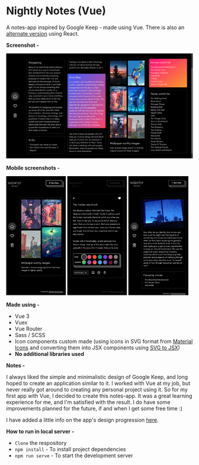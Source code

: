 # **Nightly Notes (Vue)**

A notes-app inspired by Google Keep - made using Vue. There is also an [alternate version](https://github.com/zakariyaq313/nightly-notes-react) using React.

**Screenshot -**

![PC Screenshot](./src/assets/images/screen.png)

**Mobile screenshots -**

<p float="left">
	<img src="./src/assets/images/mobile-1.jpg" width="32%" />
	<img src="./src/assets/images/mobile-2.jpg" width="32%" /> 
	<img src="./src/assets/images/mobile-3.jpg" width="32%" />
</p>

**Made using -**

- Vue 3
- Vuex
- Vue Router 
- Sass / SCSS
- Icon components custom made (using icons in SVG format from [Material Icons](https://fonts.google.com/icons?selected=Material+Icons) and converting them into JSX components using [SVG to JSX](https://svg2jsx.com/))
- **No additional libraries used**

**Notes -**

I always liked the simple and minimalistic design of Google Keep, and long hoped to create an application similar to it. I worked with Vue at my job, but never really got around to creating any personal project using it. So for my first app with Vue, I decided to create this notes-app. It was a great learning experience for me, and I'm satisfied with the result. I do have some improvements planned for the future, if and when I get some free time :)

I have added a little info on the app's design progression [here](./src/README.md).

**How to run in local server -**
- `Clone` the respository
- `npm install` - To install project dependencies
- `npm run serve` - To start the development server
